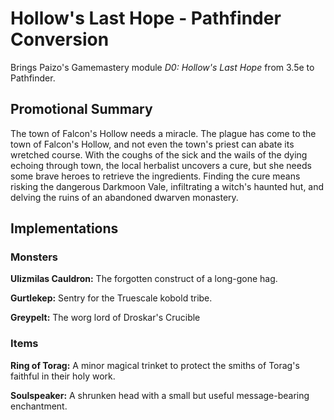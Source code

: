 # Hollow's Last Hope - Pathfinder Conversion
Brings Paizo's Gamemastery module *D0: Hollow's Last Hope* from 3.5e to Pathfinder.

## Promotional Summary
The town of Falcon's Hollow needs a miracle. The plague has come to the town of Falcon's Hollow, and not even the town's priest can abate its wretched course. With the coughs of the sick and the wails of the dying echoing through town, the local herbalist uncovers a cure, but she needs some brave heroes to retrieve the ingredients. Finding the cure means risking the dangerous Darkmoon Vale, infiltrating a witch's haunted hut, and delving the ruins of an abandoned dwarven monastery.

## Implementations
### Monsters
**Ulizmilas Cauldron:** The forgotten construct of a long-gone hag.

**Gurtlekep:** Sentry for the Truescale kobold tribe.

**Greypelt:** The worg lord of Droskar's Crucible

### Items
**Ring of Torag:** A minor magical trinket to protect the smiths of Torag's faithful in their holy work.

**Soulspeaker:** A shrunken head with a small but useful message-bearing enchantment.